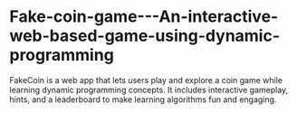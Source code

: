 # Fake-coin-game---An-interactive-web-based-game-using-dynamic-programming
FakeCoin is a web app that lets users play and explore a coin game while learning dynamic programming concepts. It includes interactive gameplay, hints, and a leaderboard to make learning algorithms fun and engaging.
